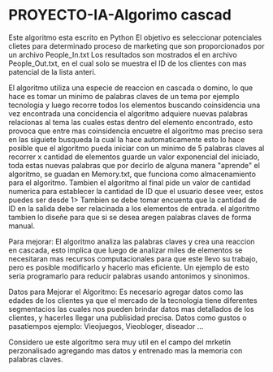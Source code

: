 # PROYECTO-IA-Algorimo cascad

Este algoritmo esta escrito en Python
El objetivo es seleccionar potenciales clietes para determinado proceso de marketing que son proporcionados por un archivo People_In.txt
Los resultados son mostrados el en archivo People_Out.txt, en el cual solo se muestra el ID de los clientes con mas patencial de la lista anteri.

El algoritmo utiliza una especie de reaccion  en cascada o domino, lo que hace es tomar un minimo de palabras claves de un tema por ejemplo tecnologia 
y luego  recorre todos los elementos buscando coinsidencia  una vez encontrada una concidencia el algoritmo adquiere nuevas palabras relacionas al tema las cuales
estas dentro del elemento encontrado, esto provoca que entre mas coinsidencia encuetre el algoritmo mas preciso sera en las siguiete busqueda la cual la hace automaticamente
esto lo hace posible que el algoritmo  pueda iniciar con un minimo de 5 palabras claves al recorrer x cantidad de elementos guarde  un valor exponencial del iniciado, 
toda estas nuevas palabras que por decirlo de alguna manera "aprende" el algoritmo, se guadan en  Memory.txt, que funciona como almacenamiento para el algoritmo.
Tambien el algoritmo al final pide un valor de cantidad  numerica para establecer la cantidad de ID que el usuario desee veer, estos puedes ser desde 1>
Tambien se debe tomar encuenta que la cantidad de ID en la salida debe ser relacinada a los elementos de entrada.
el algoritmo tambien lo diseñe para que  si se desea aregen palabras claves de forma manual.


Para mejorar:
El algoritmo analiza las palabras claves y crea una reaccion en cascada, esto implica que luego de analizar miles de elementos se necesitaran mas recursos computacionales
para que este llevo su trabajo, pero es posible modificarlo y hacerlo mas eficiente.
Un ejemplo de esto seria  programarlo para  reducir palabras usando antonimos y sinonimos.

Datos para Mejorar el Algoritmo: 
Es necesario agregar datos como las edades de los clientes ya que el mercado de la tecnologia tiene diferentes segmentacios las cuales nos pueden brindar datos 
mas detallados de los clientes, y hacerles llegar una  publisidad precisa. Datos como  gustos o pasatiempos ejemplo: Vieojuegos, Vieobloger, diseador ...

Considero ue este algoritmo sera muy util en el campo del mrketin perzonalisado agregando mas datos y entrenado mas la memoria con palabras claves.

